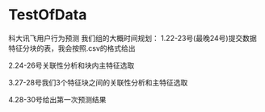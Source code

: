 # TestOfData
科大讯飞用户行为预测
我们组的大概时间规划：
1.22-23号(最晚24号)提交数据特征分块的表，我会按照.csv的格式给出


2.24-26号关联性分析和块内主特征选取


3.27-28号我们3个特征块之间的关联性分析和主特征选取


4.28-30号给出第一次预测结果
